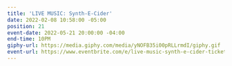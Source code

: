 ```yaml
---
title: 'LIVE MUSIC: Synth-E-Cider'
date: 2022-02-08 10:58:00 -05:00
position: 21
event-date: 2022-05-21 20:00:00 -04:00
end-time: 10PM
giphy-url: https://media.giphy.com/media/yNOFB35i00pRLLrmdI/giphy.gif
event-url: https://www.eventbrite.com/e/live-music-synth-e-cider-tickets-311897552977
---
```


